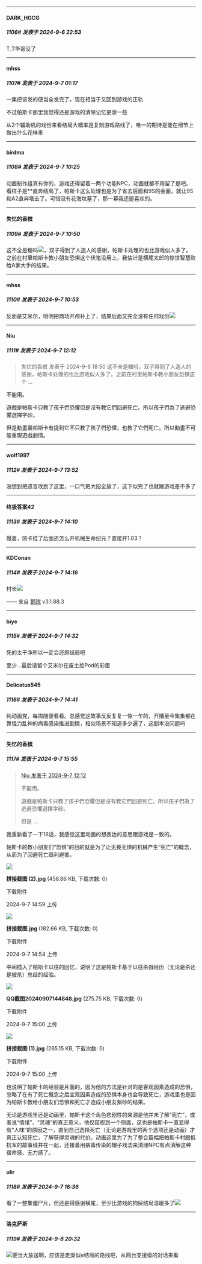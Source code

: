 ﻿
*****

####  DARK_HGCG  
##### 1106#       发表于 2024-9-6 22:53

T_T华哥没了


*****

####  mhss  
##### 1107#       发表于 2024-9-7 01:17

一集把该发的便当全发完了，现在相当于又回到游戏的正轨

不过帕斯卡那里我觉得还是游戏的清除记忆更虐一些

从2个辅助机的戏份来看结局大概率是复刻游戏路线了，唯一的期待是能在细节上做出什么花样来


*****

####  birdma  
##### 1108#       发表于 2024-9-7 10:25

动画制作组真有你的，游戏还得留着一两个功能NPC，动画就都不用留了是吧。看样子是**直奔结局了，帕斯卡这么处理也是为了省去后面和9S的会面，就让9S和A2直奔塔去了。可惜没有花海坟墓了，那一幕我还挺喜欢的。


*****

####  失忆的香槟  
##### 1109#       发表于 2024-9-7 10:50

这不全是糖吗<img src="https://static.saraba1st.com/image/smiley/face2017/067.png" referrerpolicy="no-referrer">，双子得到了人造人的感谢，帕斯卡处理的也比游戏似人多了。之前在村里帕斯卡教小朋友恐惧这个伏笔没用上，我估计是横尾太郎的惊世智慧败给A爹大手的结果。


*****

####  mhss  
##### 1110#       发表于 2024-9-7 10:53

反而是艾米尔，明明把商场开颅补上了，结果后面又完全没有任何戏份<img src="https://static.saraba1st.com/image/smiley/face2017/001.png" referrerpolicy="no-referrer">


*****

####  Niu  
##### 1111#       发表于 2024-9-7 12:12

<blockquote>失忆的香槟 发表于 2024-9-6 18:50
这不全是糖吗，双子得到了人造人的感谢，帕斯卡处理的也比游戏似人多了。之前在村里帕斯卡教小朋友恐惧这个 ...</blockquote>
不能用。

遊戲是帕斯卡只教了孩子們恐懼但是沒有教它們回避死亡。所以孩子們為了逃避恐懼選擇字砂。

但是動畫裏帕斯卡有提到它不只教了孩子們恐懼，也教了它們死亡。所以動畫不可能重現遊戲劇情。


*****

####  wolf1997  
##### 1112#       发表于 2024-9-7 13:52

没想到把遗言改到了这里，一口气把大招全放了，这下似完了也就跟游戏差不多了


*****

####  终极答案42  
##### 1113#       发表于 2024-9-7 14:10

慢着，凹卡挂了后面还怎么开机械生命纪元？直接开1.03？


*****

####  KDConan  
##### 1114#       发表于 2024-9-7 14:16

村长<img src="https://static.saraba1st.com/image/smiley/face2017/139.png" referrerpolicy="no-referrer">

—— 来自 [鹅球](https://www.pgyer.com/GcUxKd4w) v3.1.88.3


*****

####  biye  
##### 1115#       发表于 2024-9-7 14:32

死的太干净所以一定会还原结局吧

至少...最后请留个艾米尔在废土捡Pod的彩蛋


*****

####  Delicatus545  
##### 1116#       发表于 2024-9-7 14:41

纯动画党，每周随便看看。总感觉这故事反反复复一惊一乍的，开播至今集集都在靠怪力乱神的病毒感染推进剧情，相似场景不知道多少遍了，这剧本没问题吗


*****

####  失忆的香槟  
##### 1117#       发表于 2024-9-7 15:55

<blockquote><a href="httphttps://bbs.saraba1st.com/2b/forum.php?mod=redirect&amp;goto=findpost&amp;pid=66136487&amp;ptid=2050724" target="_blank">Niu 发表于 2024-9-7 12:12</a>

不能用。

遊戲是帕斯卡只教了孩子們恐懼但是沒有教它們回避死亡。所以孩子們為了逃避恐懼選擇字砂。

但是 ...</blockquote>
我重新看了一下18话，我感觉这里动画的想表达的意思跟游戏是一致的。

帕斯卡的教小朋友们“恐惧”的目的就是为了让无畏无惧的机械产生“死亡”的概念，从而为了回避死亡趋利避害。

<img src="https://img.saraba1st.com/forum/202409/07/145913kivtm9e3hqusu1yy.jpg" referrerpolicy="no-referrer">

<strong>拼接截图 (2).jpg</strong> (456.86 KB, 下载次数: 0)

下载附件

2024-9-7 14:59 上传

<img src="https://img.saraba1st.com/forum/202409/07/145447j25852zvese855vp.jpg" referrerpolicy="no-referrer">

<strong>拼接截图.jpg</strong> (182.66 KB, 下载次数: 0)

下载附件

2024-9-7 14:54 上传

中间插入了帕斯卡以往的回忆，说明了这是帕斯卡基于以往杀戮经历（无论是杀还是被杀）总结的经验。

<img src="https://img.saraba1st.com/forum/202409/07/150006xoqyz2jzvklczkc6.jpg" referrerpolicy="no-referrer">

<strong>QQ截图20240907144848.jpg</strong> (275.75 KB, 下载次数: 0)

下载附件

2024-9-7 15:00 上传

<img src="https://img.saraba1st.com/forum/202409/07/150019ghvxlhi8100snzis.jpg" referrerpolicy="no-referrer">

<strong>拼接截图 (1).jpg</strong> (265.15 KB, 下载次数: 0)

下载附件

2024-9-7 15:00 上传

也说明了帕斯卡的经验是片面的，因为他的方法是针对的是客观因素造成的恐惧，忽略了在有了死亡概念之后主观因素造成的恐惧本身也会导致死亡，游戏里也是因为帕斯卡教给小朋友们恐惧和死亡才造成小朋友紫砂的结果。

无论是游戏里还是动画里，帕斯卡这个角色悲剧性的来源是他并未了解“死亡”，或者说“情绪”、“灵魂”的真正意义，他仅窥视到一个侧面，这也是帕斯卡一直显得有“人味”的原因之一，直到自己选择死亡（无论是游戏里的两个选项还是动画）才真正认知死亡，了解获得灵魂的代价。动画这里为了为了整合篇幅把帕斯卡村跟抵抗军的故事线并在一起，还接着用病毒传染的帽子戏法来清理NPC有点消解这种宿命感、无力感了。


*****

####  ulir  
##### 1118#       发表于 2024-9-7 16:36

看了一整集僵尸片，但还是得感谢横尾，至少比游戏的狗屎结局温暖多了<img src="https://static.saraba1st.com/image/smiley/face2017/125.png" referrerpolicy="no-referrer">


*****

####  洛克萨斯  
##### 1119#       发表于 2024-9-8 20:32

<img src="https://static.saraba1st.com/image/smiley/face2017/068.png" referrerpolicy="no-referrer">便当大放送啊，应该是走类似e结局的路线吧，从两台支援级的对话来看

